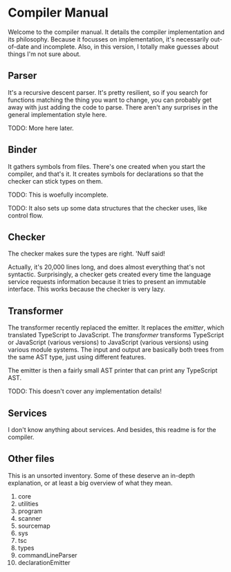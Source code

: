 # Compiler Manual

Welcome to the compiler manual. It details the compiler implementation
and its philosophy. Because it focusses on implementation, it's
necessarily out-of-date and incomplete. Also, in this version, I
totally make guesses about things I'm not sure about.

## Parser

It's a recursive descent parser. It's pretty resilient, so if you
search for functions matching the thing you want to change, you can
probably get away with just adding the code to parse. There aren't any
surprises in the general implementation style here.

TODO: More here later.

## Binder

It gathers symbols from files. There's one created when you start the
compiler, and that's it. It creates symbols for
declarations so that the checker can stick types on them.

TODO: This is woefully incomplete.

TODO: It also sets up some data structures that the checker uses, like
control flow.

## Checker

The checker makes sure the types are right. 'Nuff said!

Actually, it's
20,000 lines long, and does almost everything that's not syntactic.
Surprisingly, a checker gets created every time the language service
requests information because it tries to present an immutable
interface. This works because the checker is very lazy.

## Transformer

The transformer recently replaced the emitter. It replaces the
*emitter*, which translated TypeScript to JavaScript. The
*transformer* transforms TypeScript or JavaScript (various versions)
to JavaScript (various versions) using various module systems. The
input and output are basically both trees from the same AST type, just
using different features.

The emitter is then a fairly small AST printer that can print
any TypeScript AST.

TODO: This doesn't cover any implementation details!

## Services

I don't know anything about services. And besides, this readme is for
the compiler.

## Other files

This is an unsorted inventory. Some of these deserve an in-depth
explanation, or at least a big overview of what they mean.

1. core
2. utilities
3. program
4. scanner
5. sourcemap
6. sys
7. tsc
8. types
8. commandLineParser
9. declarationEmitter
